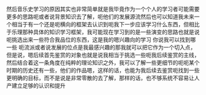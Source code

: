 然后音乐史学习的原因其实也非常简单就是我毕竟作为一个个人的学习者可能需要更多的思路呃或者说背景知识去了解，呃他们的发展源流然后也可以知道我未来一个相当于有一个还是呃横向的框架去认识到呃我下一步应该学习什么东西，但相比于乐理那种具体的知识学习框架，我可能现在学习到的是一些演变的思路也就是说呃挑选出来一些符合我品位的东西，这是我的嗯兴趣向的学习 你说我可以找到哪一些 呃流派或者说发展的位点是我最感兴趣的那我就可以把它作为一个切入点，但是说，嗯后续首先鉴赏的对象也就是说我相当于挑选一些呃我后续鉴赏的主线，然后结合着这一条角度在纯粹的理论知识之外，我可以了解一些更细节的呃呃某个时期的历史还有一些，他们的作品嗯，这样的话，也能为我后续去鉴赏呃找到一些更明确的目标，而不是说是非常零散的去了解，那样的话，也不够系统不容易让人产建立足够的认识和提升